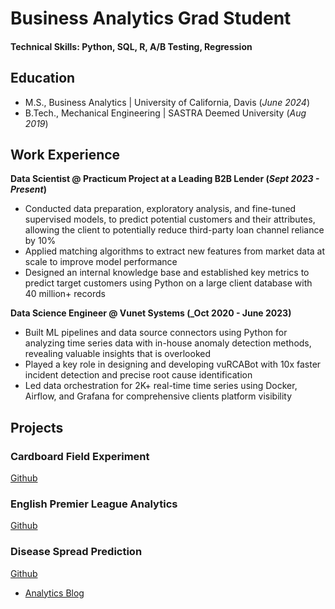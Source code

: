 # Business Analytics Grad Student

#### Technical Skills: Python, SQL, R, A/B Testing, Regression

## Education						       		
- M.S., Business Analytics	| University of California, Davis (_June 2024_)	 			        		
- B.Tech., Mechanical Engineering | SASTRA Deemed University (_Aug 2019_)

## Work Experience
**Data Scientist @ Practicum Project at a Leading B2B Lender (_Sept 2023 - Present_)**
- Conducted data preparation, exploratory analysis, and fine-tuned supervised models, to predict potential customers and their attributes, allowing the client to potentially reduce third-party loan channel reliance by 10%
- Applied matching algorithms to extract new features from market data at scale to improve model performance
- Designed an internal knowledge base and established key metrics to predict target customers using Python on a large client database with 40 million+ records


**Data Science Engineer @ Vunet Systems (_Oct 2020 - June 2023)**
- Built ML pipelines and data source connectors using Python for analyzing time series data with in-house anomaly detection methods, revealing valuable insights that is overlooked
- Played a key role in designing and developing vuRCABot with 10x faster incident detection and precise root cause identification
- Led data orchestration for 2K+ real-time time series using Docker, Airflow, and Grafana for comprehensive clients platform visibility

## Projects
### Cardboard Field Experiment
[Github](https://github.com/rishikesanr/Field-Experiment-Covid-19-Impact)

### English Premier League Analytics 
[Github](https://github.com/rishikesanr/English-Premier-League-Analytics)

### Disease Spread Prediction
[Github](https://github.com/rishikesanr/Disease-Spread-Prediction)


- [Analytics Blog](https://medium.com/@rishikesanr)



